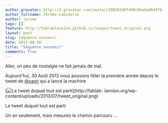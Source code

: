 ```yaml
---
author_gravatar: http://2.gravatar.com/avatar/29020340fd48c04adad04976cb909b4f?s=96&d=mm&r=g
author_fullname: Jérôme Labidurie
author: jerome
tags: []
feature: http://fablablannion.github.io/images/tweet_original.png
layout: post
slug: sequence-souvenir
date: 2013-08-30
title: "Séquence souvenir"
comments: True
---
```

Aller, un peu de nostalgie ne fait jamais de mal.

Aujourd'hui, 30 Août 2013 nous pouvons fêter la première année depuis le tweet
de [@yann](http://fablab-lannion.org/membres/yann/) qui a lancé la machine

[![Le tweet duquel tout est
parti](http://fablablannion.github.io/images/tweet_original-300x59.png)](http://fablab-
lannion.org/wp-content/uploads/2013/07/tweet_original.png)

Le tweet duquel tout est parti

Un an seulement, mais mesurez le chemin parcouru …


